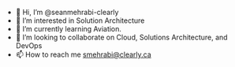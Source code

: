 - 👋 Hi, I’m @seanmehrabi-clearly
- 👀 I’m interested in Solution Architecture 
- 🌱 I’m currently learning Aviation.
- 💞️ I’m looking to collaborate on Cloud, Solutions Architecture, and DevOps
- 📫 How to reach me smehrabi@clearly.ca


